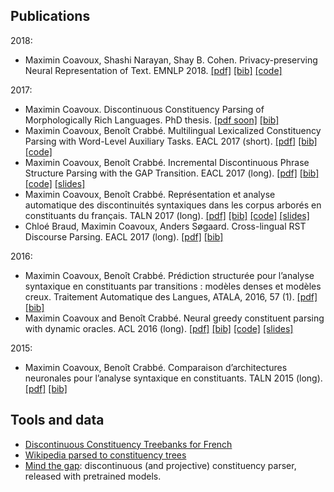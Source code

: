 
## Publications

2018:

* Maximin Coavoux, Shashi Narayan, Shay B. Cohen. Privacy-preserving Neural Representation of Text. EMNLP 2018. [[pdf]](http://aclweb.org/anthology/D18-1001.pdf) [[bib]](https://aclanthology.info/papers/D18-1001/d18-1001.bib) [[code]](https://github.com/mcoavoux/pnet)

2017:

* Maximin Coavoux. Discontinuous Constituency Parsing of Morphologically Rich Languages. PhD thesis. [[pdf soon]]() [[bib]](phd.bib)
* Maximin Coavoux, Benoît Crabbé. Multilingual Lexicalized Constituency Parsing with Word-Level Auxiliary Tasks. EACL 2017 (short).
  [[pdf]](http://www.aclweb.org/anthology/E/E17/E17-2053.pdf) [[bib]](http://www.aclweb.org/anthology/E/E17/E17-2053.bib) [[code]](https://github.com/mcoavoux/mtg/)
* Maximin Coavoux, Benoît Crabbé. Incremental Discontinuous Phrase Structure Parsing with the GAP Transition. EACL 2017 (long).
  [[pdf]](http://www.aclweb.org/anthology/E/E17/E17-1118.pdf) [[bib]](http://www.aclweb.org/anthology/E/E17/E17-1118.bib) [[code]](https://github.com/mcoavoux/mtg/) [[slides]](slides_eacl2017.pdf)
* Maximin Coavoux, Benoît Crabbé. Représentation et analyse automatique des discontinuités syntaxiques dans les corpus arborés en constituants du français. TALN 2017 (long).
  [[pdf]](https://hal.archives-ouvertes.fr/hal-01622631/document) [[bib]](https://hal.archives-ouvertes.fr/hal-01622631v1/bibtex) [[code]](https://github.com/mcoavoux/french_disco_data) [[slides]](slides_taln2017.pdf)
* Chloé Braud, Maximin Coavoux, Anders Søgaard. Cross-lingual RST Discourse Parsing. EACL 2017 (long).
    [[pdf]](http://aclweb.org/anthology/E17-1028.pdf) [[bib]](http://aclweb.org/anthology/E17-1028.bib)

2016:

* Maximin Coavoux, Benoît Crabbé. Prédiction structurée pour l’analyse syntaxique en constituants par transitions : modèles denses et modèles creux. Traitement Automatique des Langues, ATALA, 2016, 57 (1).
    [[pdf]](https://hal.archives-ouvertes.fr/hal-01365252/document) [[bib]](https://hal.archives-ouvertes.fr/hal-01365252v1/bibtex)
* Maximin Coavoux and Benoît Crabbé. Neural greedy constituent parsing with dynamic oracles. ACL 2016 (long).
    [[pdf]](http://www.aclweb.org/anthology/P/P16/P16-1017.pdf) [[bib]](http://www.aclweb.org/anthology/P/P16/P16-1017.bib) [[code]](https://github.com/mcoavoux/hyparse) [[slides]](slides_acl2016.pdf)

2015:

* Maximin Coavoux, Benoît Crabbé. Comparaison d’architectures neuronales pour l’analyse syntaxique en constituants. TALN 2015 (long).
    [[pdf]](http://www.llf.cnrs.fr/sites/llf.cnrs.fr/files/biblio/taln-2015-long-025.pdf) [[bib]](https://hal.inria.fr/hal-01174613v1/bibtex)

## Tools and data

* [Discontinuous Constituency Treebanks for French](https://github.com/mcoavoux/french_disco_data)
* [Wikipedia parsed to constituency trees](https://github.com/mcoavoux/wiki_parse)
* [Mind the gap](https://github.com/mcoavoux/mtg): discontinuous (and projective) constituency parser, released with pretrained models.
